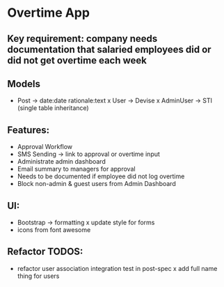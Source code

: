 # Overtime App

## Key requirement: company needs documentation that salaried employees did or did not get overtime each week

## Models
- Post -> date:date rationale:text
x User -> Devise
x AdminUser -> STI (single table inheritance)

## Features:
- Approval Workflow
- SMS Sending -> link to approval or overtime input
- Administrate admin dashboard
- Email summary to managers for approval
- Needs to be documented if employee did not log overtime
- Block non-admin & guest users from Admin Dashboard


## UI:
- Bootstrap -> formatting
x update style for forms
- icons from font awesome

## Refactor TODOS:
- refactor user association integration test in post-spec
x add full name thing for users